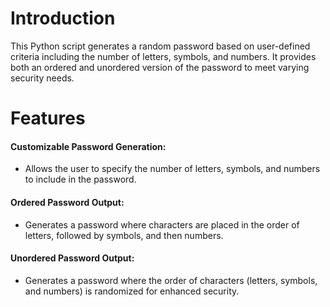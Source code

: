 # Introduction
This Python script generates a random password based on user-defined criteria including the number of letters, symbols, and numbers. It provides both an ordered and unordered version of the password to meet varying security needs.

# Features
####  Customizable Password Generation:
- Allows the user to specify the number of letters, symbols, and numbers to include in the password.
####  Ordered Password Output:
- Generates a password where characters are placed in the order of letters, followed by symbols, and then numbers.
####  Unordered Password Output:
- Generates a password where the order of characters (letters, symbols, and numbers) is randomized for enhanced security.
